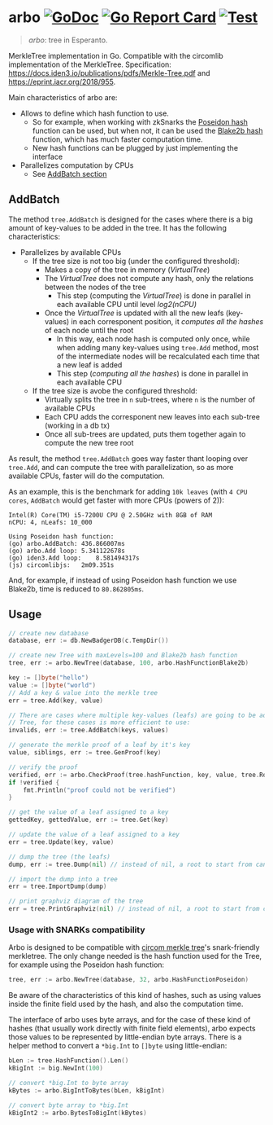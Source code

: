 # arbo [![GoDoc](https://godoc.org/github.com/vocdoni/arbo?status.svg)](https://godoc.org/github.com/vocdoni/arbo) [![Go Report Card](https://goreportcard.com/badge/github.com/vocdoni/arbo)](https://goreportcard.com/report/github.com/vocdoni/arbo) [![Test](https://github.com/vocdoni/arbo/workflows/Test/badge.svg)](https://github.com/vocdoni/arbo/actions?query=workflow%3ATest)

> *arbo*: tree in Esperanto.

MerkleTree implementation in Go. Compatible with the circomlib implementation of
the MerkleTree. Specification: https://docs.iden3.io/publications/pdfs/Merkle-Tree.pdf and https://eprint.iacr.org/2018/955.

Main characteristics of arbo are:
- Allows to define which hash function to use.
	- So for example, when working with zkSnarks the [Poseidon hash](https://eprint.iacr.org/2019/458.pdf) function can be used, but when not, it can be used the [Blake2b hash](https://www.blake2.net/blake2.pdf) function, which has much faster computation time.
	- New hash functions can be plugged by just implementing the interface
- Parallelizes computation by CPUs
	- See [AddBatch section](https://github.com/vocdoni/arbo#addbatch)

## AddBatch
The method `tree.AddBatch` is designed for the cases where there is a big amount of key-values to be added in the tree. It has the following characteristics:
- Parallelizes by available CPUs
	- If the tree size is not too big (under the configured threshold):
		- Makes a copy of the tree in memory (*VirtualTree*)
		- The *VirtualTree* does not compute any hash, only the relations between the nodes of the tree
			- This step (computing the *VirtualTree*) is done in parallel in each available CPU until level *log2(nCPU)*
		- Once the *VirtualTree* is updated with all the new leafs (key-values) in each corresponent position, it *computes all the hashes* of each node until the root
			- In this way, each node hash is computed only once, while when adding many key-values using `tree.Add` method, most of the intermediate nodes will be recalculated each time that a new leaf is added
			- This step (*computing all the hashes*) is done in parallel in each available CPU
	- If the tree size is avobe the configured threshold:
		- Virtually splits the tree in `n` sub-trees, where `n` is the number of available CPUs
		- Each CPU adds the corresponent new leaves into each sub-tree (working in a db tx)
		- Once all sub-trees are updated, puts them together again to compute the new tree root

As result, the method `tree.AddBatch` goes way faster thant looping over `tree.Add`, and can compute the tree with parallelization, so as more available CPUs, faster will do the computation.

As an example, this is the benchmark for adding `10k leaves` (with `4 CPU cores`, `AddBatch` would get faster with more CPUs (powers of 2)):
```
Intel(R) Core(TM) i5-7200U CPU @ 2.50GHz with 8GB of RAM
nCPU: 4, nLeafs: 10_000

Using Poseidon hash function:
(go) arbo.AddBatch:	436.866007ms
(go) arbo.Add loop:	5.341122678s
(go) iden3.Add loop:	8.581494317s
(js) circomlibjs:	2m09.351s
```
And, for example, if instead of using Poseidon hash function we use Blake2b, time is reduced to `80.862805ms`.

## Usage

```go
// create new database
database, err := db.NewBadgerDB(c.TempDir())

// create new Tree with maxLevels=100 and Blake2b hash function
tree, err := arbo.NewTree(database, 100, arbo.HashFunctionBlake2b)

key := []byte("hello")
value := []byte("world")
// Add a key & value into the merkle tree
err = tree.Add(key, value)

// There are cases where multiple key-values (leafs) are going to be added to a
// Tree, for these cases is more efficient to use:
invalids, err := tree.AddBatch(keys, values)

// generate the merkle proof of a leaf by it's key
value, siblings, err := tree.GenProof(key)

// verify the proof
verified, err := arbo.CheckProof(tree.hashFunction, key, value, tree.Root(), siblings)
if !verified {
	fmt.Println("proof could not be verified")
}

// get the value of a leaf assigned to a key
gettedKey, gettedValue, err := tree.Get(key)

// update the value of a leaf assigned to a key
err = tree.Update(key, value)

// dump the tree (the leafs)
dump, err := tree.Dump(nil) // instead of nil, a root to start from can be used

// import the dump into a tree
err = tree.ImportDump(dump)

// print graphviz diagram of the tree
err = tree.PrintGraphviz(nil) // instead of nil, a root to start from can be used
```

### Usage with SNARKs compatibility
Arbo is designed to be compatible with [circom merkle
tree](https://github.com/iden3/circomlib/tree/master/circuits/smt)'s
snark-friendly merkletree.
The only change needed is the hash function used for the Tree, for example using
the Poseidon hash function:
```go
tree, err := arbo.NewTree(database, 32, arbo.HashFunctionPoseidon)
```
Be aware of the characteristics of this kind of hashes, such as using values
inside the finite field used by the hash, and also the computation time.

The interface of arbo uses byte arrays, and for the case of these kind of hashes
(that usually work directly with finite field elements), arbo expects those
values to be represented by little-endian byte arrays. There is a helper method
to convert a `*big.Int` to `[]byte` using little-endian:
```go
bLen := tree.HashFunction().Len()
kBigInt := big.NewInt(100)

// convert *big.Int to byte array
kBytes := arbo.BigIntToBytes(bLen, kBigInt)

// convert byte array to *big.Int
kBigInt2 := arbo.BytesToBigInt(kBytes)
```
